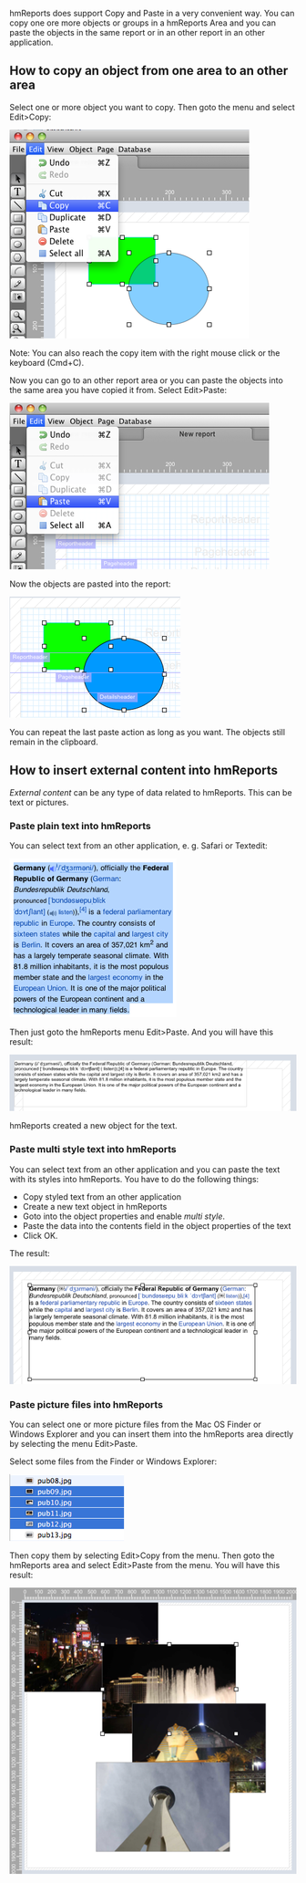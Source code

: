 hmReports does support Copy and Paste in a very convenient way. You can copy one ore more objects or groups in a hmReports  Area  and you can paste the objects in the same report or in an other report in an other application.

## How to copy an object from one area to an other area

Select one or more object you want to copy. Then goto the menu and select Edit>Copy:

![Copy objects](../Pictures/CopyObjects.png)

Note: You can also reach the copy item with the right mouse click or the keyboard (Cmd+C).

Now you can go to an other report area or you can paste the objects into the same area you have copied it from. Select Edit>Paste:

![Edit Paste](../Pictures/EditPaste.png)

Now the objects are pasted into the report:

![Pasted objects](../Pictures/PastedObjects.png)

You can repeat the last paste action as long as you want. The objects still remain in the clipboard.

## How to insert external content into hmReports

*External content* can be any type of data related to hmReports. This can be text or pictures.

### Paste plain text into hmReports

You can select text from an other application, e. g. Safari or Textedit:

![Copy text from Safari](../Pictures/CopyTextFromSafari.png)

Then just goto the hmReports menu Edit>Paste. And you will have this result:

![Pasted text from Safari](../Pictures/PastedTextFromSafari.png)

hmReports created a new object for the text.

### Paste multi style text into hmReports

You can select text from an other application and you can paste the text with its styles into hmReports.
You have to do the following things:

- Copy styled text from an other application
- Create a new text object in hmReports
- Goto into the object properties and enable *multi style*.
- Paste the data into the contents field in the object properties of the text
- Click OK.

The result:

![Styled text in hmReports](../Pictures/StyledTextInhmReports.png)

### Paste picture files into hmReports

You can select one or more picture files from the Mac OS Finder or Windows Explorer and you can insert them into the hmReports area directly by selecting the menu Edit>Paste.

Select some files from the Finder or Windows Explorer:

![Select Files](../Pictures/SelectPictureFiles.png)

Then copy them by selecting Edit>Copy from the menu. Then goto the hmReports area and select Edit>Paste from the menu. You will have this result:

![Imported picture files](../Pictures/ImportedPictureFiles.png)
